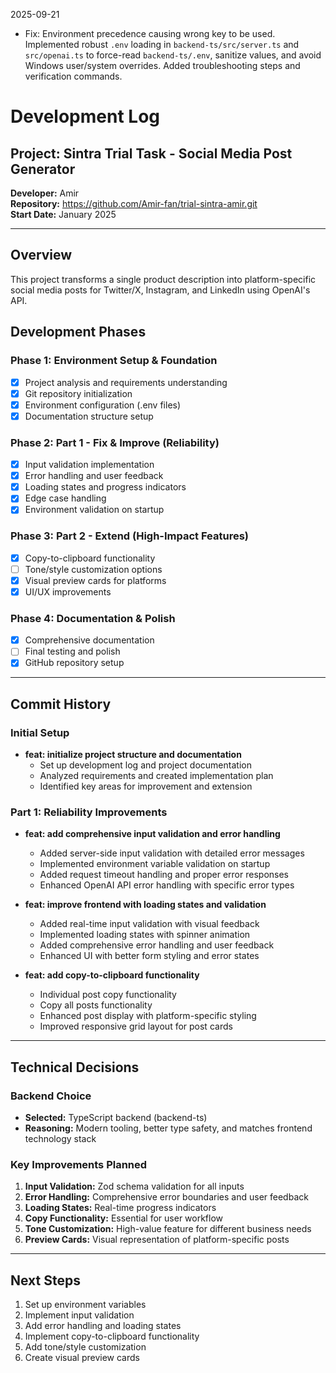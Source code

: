 2025-09-21
- Fix: Environment precedence causing wrong key to be used. Implemented robust `.env` loading in `backend-ts/src/server.ts` and `src/openai.ts` to force-read `backend-ts/.env`, sanitize values, and avoid Windows user/system overrides. Added troubleshooting steps and verification commands.

# Development Log

## Project: Sintra Trial Task - Social Media Post Generator

**Developer:** Amir  
**Repository:** https://github.com/Amir-fan/trial-sintra-amir.git  
**Start Date:** January 2025

---

## Overview
This project transforms a single product description into platform-specific social media posts for Twitter/X, Instagram, and LinkedIn using OpenAI's API.

## Development Phases

### Phase 1: Environment Setup & Foundation
- [x] Project analysis and requirements understanding
- [x] Git repository initialization
- [x] Environment configuration (.env files)
- [x] Documentation structure setup

### Phase 2: Part 1 - Fix & Improve (Reliability)
- [x] Input validation implementation
- [x] Error handling and user feedback
- [x] Loading states and progress indicators
- [x] Edge case handling
- [x] Environment validation on startup

### Phase 3: Part 2 - Extend (High-Impact Features)
- [x] Copy-to-clipboard functionality
- [ ] Tone/style customization options
- [x] Visual preview cards for platforms
- [x] UI/UX improvements

### Phase 4: Documentation & Polish
- [x] Comprehensive documentation
- [ ] Final testing and polish
- [x] GitHub repository setup

---

## Commit History

### Initial Setup
- **feat: initialize project structure and documentation**
  - Set up development log and project documentation
  - Analyzed requirements and created implementation plan
  - Identified key areas for improvement and extension

### Part 1: Reliability Improvements
- **feat: add comprehensive input validation and error handling**
  - Added server-side input validation with detailed error messages
  - Implemented environment variable validation on startup
  - Added request timeout handling and proper error responses
  - Enhanced OpenAI API error handling with specific error types

- **feat: improve frontend with loading states and validation**
  - Added real-time input validation with visual feedback
  - Implemented loading states with spinner animation
  - Added comprehensive error handling and user feedback
  - Enhanced UI with better form styling and error states

- **feat: add copy-to-clipboard functionality**
  - Individual post copy functionality
  - Copy all posts functionality
  - Enhanced post display with platform-specific styling
  - Improved responsive grid layout for post cards

---

## Technical Decisions

### Backend Choice
- **Selected:** TypeScript backend (backend-ts)
- **Reasoning:** Modern tooling, better type safety, and matches frontend technology stack

### Key Improvements Planned
1. **Input Validation:** Zod schema validation for all inputs
2. **Error Handling:** Comprehensive error boundaries and user feedback
3. **Loading States:** Real-time progress indicators
4. **Copy Functionality:** Essential for user workflow
5. **Tone Customization:** High-value feature for different business needs
6. **Preview Cards:** Visual representation of platform-specific posts

---

## Next Steps
1. Set up environment variables
2. Implement input validation
3. Add error handling and loading states
4. Implement copy-to-clipboard functionality
5. Add tone/style customization
6. Create visual preview cards
